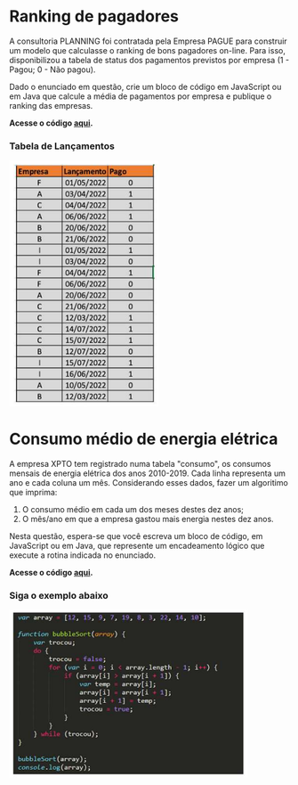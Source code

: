 # Ranking de pagadores 

<p>A consultoria PLANNING foi contratada pela Empresa PAGUE para construir um modelo que calculasse o ranking de bons pagadores on-line.
Para isso, disponibilizou a tabela de status dos pagamentos previstos por empresa (1 - Pagou; 0 - Não pagou).
</p>

<p>Dado o enunciado em questão, crie um bloco de código em JavaScript ou em Java que calcule a média de pagamentos por empresa
e publique o ranking das empresas.</p>

<p><strong>Acesse o código <a href="https://github.com/danicoln/insideworks/blob/main/rankingPagadores/appMain.java">aqui</a>.</strong></p>

<h3>Tabela de Lançamentos</h3>
<img src="imagens/tabela_lancamentos.png" alt="Tabela de Lançamentos">

# Consumo médio de energia elétrica

<p>A empresa XPTO tem registrado numa tabela "consumo", os consumos mensais de energia elétrica dos anos 2010-2019.
Cada linha representa um ano e cada coluna um mês. Considerando esses dados, fazer um algoritimo que imprima:</p>
<ol>
  <li>O consumo médio em cada um dos meses destes dez anos;</li>
  <li>O mês/ano em que a empresa gastou mais energia nestes dez anos.</li>
</ol>

<p>Nesta questão, espera-se que você escreva um bloco de código, em JavaScript ou em Java, que represente um encadeamento lógico
que execute a rotina indicada no enunciado.</p>

<p><strong>Acesse o código <a href="https://github.com/danicoln/insideworks/blob/main/empresaXPTO/ConsumoMain.java">aqui</a>.</strong></p>

<h3>Siga o exemplo abaixo</h3>

<img src="imagens/codigo_exemplo.png" alt="Código de Exemplo">
